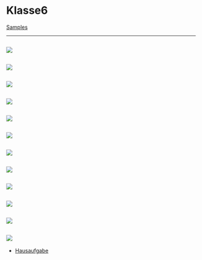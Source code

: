 # Klasse6


[Samples](Klasse6/samples.zip)

---
![](Klasse6/6-1.png)
---
![](Klasse6/6-2.png)
---
![](Klasse6/6-3.png)
---
![](Klasse6/6-6.png)
---
![](Klasse6/6-5.png)
---
![](Klasse6/6-6.png)
---
![](Klasse6/6-7.png)
---
![](Klasse6/6-8.png)
---
![](Klasse6/6-9.png)
---
![](Klasse6/6-10.png)
---
![](Klasse6/6-11.png)
---
![](Klasse6/6-12.png)
---
- [Hausaufgabe](Klasse6/Hausaufgabe.zip)
